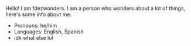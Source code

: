 Hello! I am fdezwonders. I am a person who wonders about a lot of things, here's some info about me:
- Pronouns: he/him
- Languages: English, Spanish
- idk what else lol
